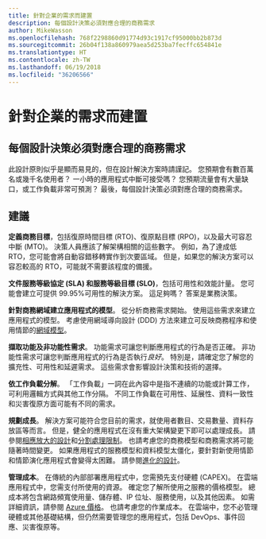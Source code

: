 ```yaml
---
title: 針對企業的需求而建置
description: 每個設計決策必須對應合理的商務需求
author: MikeWasson
ms.openlocfilehash: 768f2298860d91774d93c1917cf95000bb2b873d
ms.sourcegitcommit: 26b04f138a860979aea5d253ba7fecffc654841e
ms.translationtype: HT
ms.contentlocale: zh-TW
ms.lasthandoff: 06/19/2018
ms.locfileid: "36206566"
---
```

# <a name="build-for-the-needs-of-the-business"></a>針對企業的需求而建置

## <a name="every-design-decision-must-be-justified-by-a-business-requirement"></a>每個設計決策必須對應合理的商務需求

此設計原則似乎是顯而易見的，但在設計解決方案時請謹記。 您預期會有數百萬名或幾千名使用者？ 一小時的應用程式中斷可接受嗎？ 您預期流量會有大量缺口，或工作負載非常可預測？ 最後，每個設計決策必須對應合理的商務需求。 

## <a name="recommendations"></a>建議

**定義商務目標**，包括復原時間目標 (RTO)、復原點目標 (RPO)，以及最大可容忍中斷 (MTO)。 決策人員應該了解架構相關的這些數字。 例如，為了達成低 RTO，您可能會將自動容錯移轉實作到次要區域。 但是，如果您的解決方案可以容忍較高的 RTO，可能就不需要該程度的備援。

**文件服務等級協定 (SLA) 和服務等級目標 (SLO)**，包括可用性和效能計量。 您可能會建立可提供 99.95%可用性的解決方案。 這足夠嗎？ 答案是業務決策。 

**針對商務網域建立應用程式的模型**。 從分析商務需求開始。 使用這些需求來建立應用程式的模型。 考慮使用網域導向設計 (DDD) 方法來建立可反映商務程序和使用情節的[網域模型][domain-model]。 

**擷取功能及非功能性需求**。 功能需求可讓您判斷應用程式的行為是否正確。 非功能性需求可讓您判斷應用程式的行為是否執行*良好*。 特別是，請確定您了解您的擴充性、可用性和延遲需求。 這些需求會影響設計決策和技術的選擇。

**依工作負載分解**。 「工作負載」一詞在此內容中是指不連續的功能或計算工作，可利用邏輯方式與其他工作分隔。 不同工作負載在可用性、延展性、資料一致性和災害復原方面可能有不同的需求。 

**規劃成長**。 解決方案可能符合您目前的需求，就使用者數目、交易數量、資料存放區等而言。 但是，健全的應用程式在沒有重大架構變更下即可以處理成長。 請參閱[相應放大的設計](scale-out.md)和[分割處理限制](partition.md)。 也請考慮您的商務模型和商務需求將可能隨著時間變更。 如果應用程式的服務模型和資料模型太僵化，要針對新使用情節和情節演化應用程式會變得太困難。 請參閱[進化的設計](design-for-evolution.md)。

**管理成本**。 在傳統的內部部署應用程式中，您需預先支付硬體 (CAPEX)。 在雲端應用程式中，您需支付所使用的資源。 確定您了解所使用之服務的價格模型。 總成本將包含網路頻寬使用量、儲存體、IP 位址、服務使用，以及其他因素。 如需詳細資訊，請參閱 [Azure 價格][pricing]。 也請考慮您的作業成本。 在雲端中，您不必管理硬體或其他基礎結構，但仍然需要管理您的應用程式，包括 DevOps、事件回應、災害復原等。 

[domain-model]: https://martinfowler.com/eaaCatalog/domainModel.html
[pricing]: https://azure.microsoft.com/pricing/
